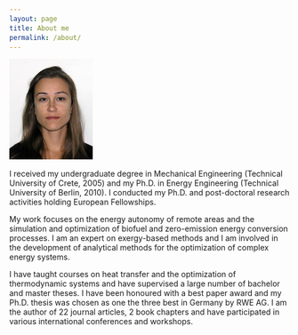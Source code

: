 ```yaml
---
layout: page
title: About me
permalink: /about/
---
```


![Fontina Petrakopoulou](/files/fontina_profile.jpg)

I received my undergraduate degree in Mechanical Engineering
(Technical University of Crete, 2005) and my Ph.D. in Energy Engineering
(Technical University of Berlin, 2010). I conducted my Ph.D. and
post-doctoral research activities holding European Fellowships.

My work focuses on the energy autonomy of remote areas and the simulation
and optimization of biofuel and zero-emission energy conversion processes.
I am an expert on exergy-based methods and I am involved in the development
of analytical methods for the optimization of complex energy systems.

I have taught courses on heat transfer and the optimization of thermodynamic
systems and have supervised a large number of bachelor and master theses.
I have been honoured with a best paper award and my Ph.D. thesis was chosen
as one the three best in Germany by RWE AG. I am the author of 22 journal articles,
2 book chapters and have participated in various international conferences
and workshops.
